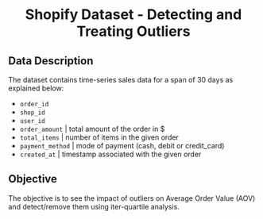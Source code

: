 <h1 align="center">Shopify Dataset - Detecting and Treating Outliers</h1>

<h2>Data Description</h2>

The dataset contains time-series sales data for a span of 30 days as explained below:

- `order_id`
- `shop_id`
- `user_id`
- `order_amount` | total amount of the order in $
- `total_items` | number of items in the given order
- `payment_method` | mode of payment (cash, debit or credit_card)
- `created_at` | timestamp associated with the given order


<h2>Objective</h2>

The objective is to see the impact of outliers on Average Order Value (AOV) and detect/remove them using iter-quartile analysis.
